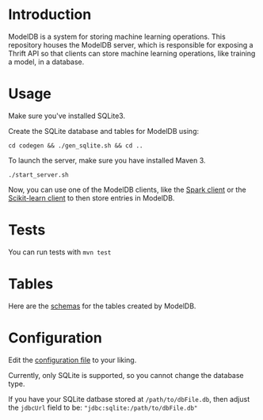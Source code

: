 # Introduction

ModelDB is a system for storing machine learning operations. This repository 
houses the ModelDB server, which is responsible for exposing a Thrift API so 
that clients can store machine learning operations, like training a model, in
a database.

# Usage

Make sure you've installed SQLite3. 

Create the SQLite database and tables for ModelDB using:

```
cd codegen && ./gen_sqlite.sh && cd ..
```

To launch the server, make sure you have installed Maven 3.

```
./start_server.sh
```

Now, you can use one of the ModelDB clients, like the 
[Spark client](https://github.com/mitdbg/spark-modeldb-client) or the 
[Scikit-learn client](https://github.com/mitdbg/sklearn-modeldb-client) to then
store entries in ModelDB.

# Tests

You can run tests with `mvn test`

# Tables

Here are the [schemas](https://github.com/mitdbg/modeldb/blob/master/codegen/sqlite/createDb.sql)
for the tables created by ModelDB.

# Configuration
Edit the [configuration file](https://github.com/mitdbg/modeldb/blob/master/server/src/main/resources/reference.conf) to your liking.

Currently, only SQLite is supported, so you cannot change the database type.

If you have your SQLite datbase stored at `/path/to/dbFile.db`, then adjust
the `jdbcUrl` field to be: `"jdbc:sqlite:/path/to/dbFile.db"`
